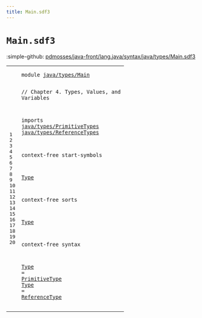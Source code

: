 ```yaml
---
title: Main.sdf3
---
```


# `Main.sdf3`

:simple-github: [pdmosses/java-front/lang.java/syntax/java/types/Main.sdf3]

[pdmosses/java-front/lang.java/syntax/java/types/Main.sdf3]: https://github.com/pdmosses/java-front/blob/master/lang.java/syntax/java/types/Main.sdf3 "The source file on GitHub"

<div class="sdf3"><table class="highlighttable"><tbody><tr><td class="linenos"><div class="linenodiv"><pre><span></span>1
2
3
4
5
6
7
8
9
10
11
12
13
14
15
16
17
18
19
20
</pre></div></td>
<td class="code"><pre><code><span class="keyword">module</span> <a href="../../Main.sdf3#java/types/Main_250_265" id="java/types/Main_7_22" title="Referenced at ../../Main.sdf3 line 15">java/types/Main</a>

<span class="layout">// Chapter 4. Types, Values, and Variables</span>

<span class="keyword">imports</span>
  <a href="../PrimitiveTypes.sdf3#java/types/PrimitiveTypes_7_32" id="java/types/PrimitiveTypes_78_103" title="Defined at ../PrimitiveTypes.sdf3 line 1">java/types/PrimitiveTypes</a>
  <a href="../ReferenceTypes.sdf3#java/types/ReferenceTypes_7_32" id="java/types/ReferenceTypes_106_131" title="Defined at ../ReferenceTypes.sdf3 line 1">java/types/ReferenceTypes</a>

<span class="keyword">context-free start-symbols</span>

  <a href="#Type_193_197" id="Type_163_167" title="Defined at line 15, 19, 20">Type</a>
  
<span class="keyword">context-free sorts</span>

  <a href="#Type_163_167" id="Type_193_197" title="Referenced at line 11">Type</a>
  
<span class="keyword">context-free syntax</span>

  <a href="#Type_163_167" id="Type_224_228" title="Referenced at line 11">Type</a> = <a href="../PrimitiveTypes.sdf3#PrimitiveType_131_144" id="PrimitiveType_231_244" title="Defined at ../PrimitiveTypes.sdf3 line 10, 15, 16">PrimitiveType</a>
  <a href="#Type_163_167" id="Type_247_251" title="Referenced at line 11">Type</a> = <a href="../ReferenceTypes.sdf3#ReferenceType_218_231" id="ReferenceType_254_267" title="Defined at ../ReferenceTypes.sdf3 line 13, 23, 24">ReferenceType</a>
</code></pre></td></tr></tbody></table></div>